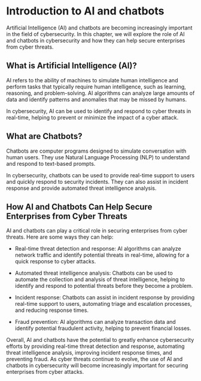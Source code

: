 Introduction to AI and chatbots
========================================================================================

Artificial Intelligence (AI) and chatbots are becoming increasingly important in the field of cybersecurity. In this chapter, we will explore the role of AI and chatbots in cybersecurity and how they can help secure enterprises from cyber threats.

What is Artificial Intelligence (AI)?
-------------------------------------

AI refers to the ability of machines to simulate human intelligence and perform tasks that typically require human intelligence, such as learning, reasoning, and problem-solving. AI algorithms can analyze large amounts of data and identify patterns and anomalies that may be missed by humans.

In cybersecurity, AI can be used to identify and respond to cyber threats in real-time, helping to prevent or minimize the impact of a cyber attack.

What are Chatbots?
------------------

Chatbots are computer programs designed to simulate conversation with human users. They use Natural Language Processing (NLP) to understand and respond to text-based prompts.

In cybersecurity, chatbots can be used to provide real-time support to users and quickly respond to security incidents. They can also assist in incident response and provide automated threat intelligence analysis.

How AI and Chatbots Can Help Secure Enterprises from Cyber Threats
------------------------------------------------------------------

AI and chatbots can play a critical role in securing enterprises from cyber threats. Here are some ways they can help:

* Real-time threat detection and response: AI algorithms can analyze network traffic and identify potential threats in real-time, allowing for a quick response to cyber attacks.

* Automated threat intelligence analysis: Chatbots can be used to automate the collection and analysis of threat intelligence, helping to identify and respond to potential threats before they become a problem.

* Incident response: Chatbots can assist in incident response by providing real-time support to users, automating triage and escalation processes, and reducing response times.

* Fraud prevention: AI algorithms can analyze transaction data and identify potential fraudulent activity, helping to prevent financial losses.

Overall, AI and chatbots have the potential to greatly enhance cybersecurity efforts by providing real-time threat detection and response, automating threat intelligence analysis, improving incident response times, and preventing fraud. As cyber threats continue to evolve, the use of AI and chatbots in cybersecurity will become increasingly important for securing enterprises from cyber attacks.


